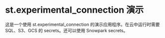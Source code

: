 # st.experimental_connection 演示

这是一个使用 st.experimental_connection 的演示应用程序。在云中运行时需要 SQL、S3、GCS 的 secrets。还可以使用 Snowpark secrets。

